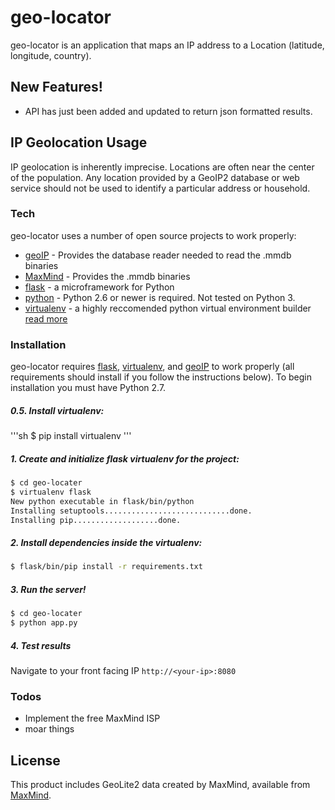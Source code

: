 # geo-locator

geo-locator is an application that maps an IP address to a Location (latitude, longitude, country).

## New Features!
  - API has just been added and updated to return json formatted results.

## IP Geolocation Usage
IP geolocation is inherently imprecise. Locations are often near the center of the population. Any location provided by a GeoIP2 database or web service should not be used to identify a particular address or household.
### Tech

geo-locator uses a number of open source projects to work properly:

* [geoIP] - Provides the database reader needed to read the .mmdb binaries
* [MaxMind] - Provides the .mmdb binaries
* [flask] - a microframework for Python
* [python](https://www.python.org/download/releases/2.7/) - Python 2.6 or newer is required. Not tested on Python 3.
* [virtualenv] - a highly reccomended python virtual environment builder [read more](http://python-guide-pt-br.readthedocs.io/en/latest/dev/virtualenvs/)

### Installation

geo-locator requires [flask], [virtualenv], and [geoIP] to work properly (all requirements should install if you follow the instructions below). To begin installation you must have Python 2.7.


##### 0.5. Install virtualenv:
'''sh
$ pip install virtualenv
'''

##### 1. Create and initialize flask virtualenv for the project:
```sh
$ cd geo-locater
$ virtualenv flask
New python executable in flask/bin/python
Installing setuptools............................done.
Installing pip...................done.
```

##### 2. Install dependencies inside the virtualenv:
```sh
$ flask/bin/pip install -r requirements.txt
```

##### 3. Run the server!
```sh
$ cd geo-locater
$ python app.py
```

##### 4. Test results
Navigate to your front facing IP `http://<your-ip>:8080`

### Todos


 - Implement the free MaxMind ISP 
 - moar things

License
----
This product includes GeoLite2 data created by MaxMind, available from [MaxMind].

   [maxmind]: <http://www.maxmind.com>
   [geoip]: <https://github.com/maxmind/GeoIP2-python>
   [flask]: <http://flask.pocoo.org/>
   [virtualenv]: <https://pypi.python.org/pypi/virtualenv>
